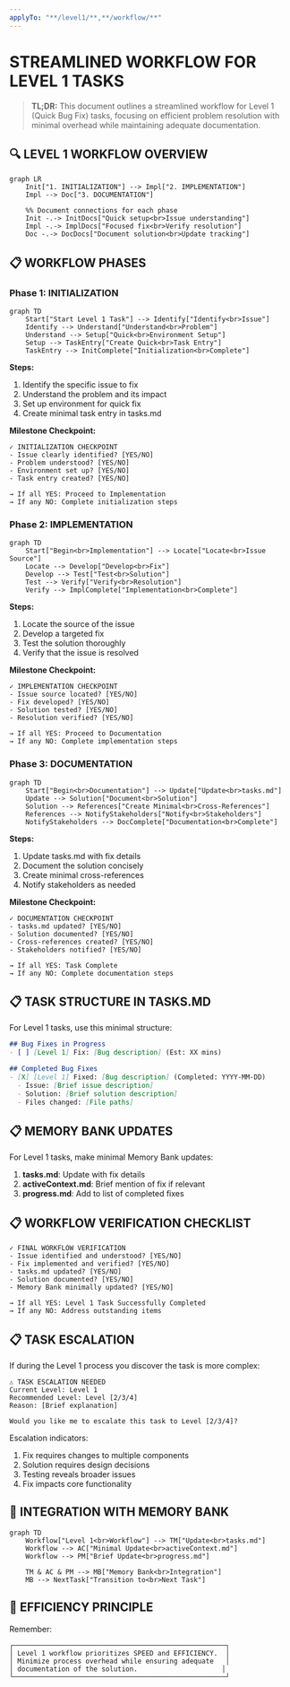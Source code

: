 ```yaml
---
applyTo: "**/level1/**,**/workflow/**"
---
```

# STREAMLINED WORKFLOW FOR LEVEL 1 TASKS

> **TL;DR:** This document outlines a streamlined workflow for Level 1 (Quick Bug Fix) tasks, focusing on efficient problem resolution with minimal overhead while maintaining adequate documentation.

## 🔍 LEVEL 1 WORKFLOW OVERVIEW

```mermaid
graph LR
    Init["1. INITIALIZATION"] --> Impl["2. IMPLEMENTATION"]
    Impl --> Doc["3. DOCUMENTATION"]
    
    %% Document connections for each phase
    Init -.-> InitDocs["Quick setup<br>Issue understanding"]
    Impl -.-> ImplDocs["Focused fix<br>Verify resolution"]
    Doc -.-> DocDocs["Document solution<br>Update tracking"]
```

## 📋 WORKFLOW PHASES

### Phase 1: INITIALIZATION

```mermaid
graph TD
    Start["Start Level 1 Task"] --> Identify["Identify<br>Issue"]
    Identify --> Understand["Understand<br>Problem"]
    Understand --> Setup["Quick<br>Environment Setup"]
    Setup --> TaskEntry["Create Quick<br>Task Entry"]
    TaskEntry --> InitComplete["Initialization<br>Complete"]
```

**Steps:**
1. Identify the specific issue to fix
2. Understand the problem and its impact
3. Set up environment for quick fix
4. Create minimal task entry in tasks.md

**Milestone Checkpoint:**
```
✓ INITIALIZATION CHECKPOINT
- Issue clearly identified? [YES/NO]
- Problem understood? [YES/NO]
- Environment set up? [YES/NO]
- Task entry created? [YES/NO]

→ If all YES: Proceed to Implementation
→ If any NO: Complete initialization steps
```

### Phase 2: IMPLEMENTATION

```mermaid
graph TD
    Start["Begin<br>Implementation"] --> Locate["Locate<br>Issue Source"]
    Locate --> Develop["Develop<br>Fix"]
    Develop --> Test["Test<br>Solution"]
    Test --> Verify["Verify<br>Resolution"]
    Verify --> ImplComplete["Implementation<br>Complete"]
```

**Steps:**
1. Locate the source of the issue
2. Develop a targeted fix
3. Test the solution thoroughly
4. Verify that the issue is resolved

**Milestone Checkpoint:**
```
✓ IMPLEMENTATION CHECKPOINT
- Issue source located? [YES/NO]
- Fix developed? [YES/NO]
- Solution tested? [YES/NO]
- Resolution verified? [YES/NO]

→ If all YES: Proceed to Documentation
→ If any NO: Complete implementation steps
```

### Phase 3: DOCUMENTATION

```mermaid
graph TD
    Start["Begin<br>Documentation"] --> Update["Update<br>tasks.md"]
    Update --> Solution["Document<br>Solution"]
    Solution --> References["Create Minimal<br>Cross-References"]
    References --> NotifyStakeholders["Notify<br>Stakeholders"]
    NotifyStakeholders --> DocComplete["Documentation<br>Complete"]
```

**Steps:**
1. Update tasks.md with fix details
2. Document the solution concisely
3. Create minimal cross-references
4. Notify stakeholders as needed

**Milestone Checkpoint:**
```
✓ DOCUMENTATION CHECKPOINT
- tasks.md updated? [YES/NO]
- Solution documented? [YES/NO]
- Cross-references created? [YES/NO]
- Stakeholders notified? [YES/NO]

→ If all YES: Task Complete
→ If any NO: Complete documentation steps
```

## 📋 TASK STRUCTURE IN TASKS.MD

For Level 1 tasks, use this minimal structure:

```markdown
## Bug Fixes in Progress
- [ ] [Level 1] Fix: [Bug description] (Est: XX mins)

## Completed Bug Fixes
- [X] [Level 1] Fixed: [Bug description] (Completed: YYYY-MM-DD)
  - Issue: [Brief issue description]
  - Solution: [Brief solution description]
  - Files changed: [File paths]
```

## 📋 MEMORY BANK UPDATES

For Level 1 tasks, make minimal Memory Bank updates:

1. **tasks.md**: Update with fix details
2. **activeContext.md**: Brief mention of fix if relevant
3. **progress.md**: Add to list of completed fixes

## 📋 WORKFLOW VERIFICATION CHECKLIST

```
✓ FINAL WORKFLOW VERIFICATION
- Issue identified and understood? [YES/NO]
- Fix implemented and verified? [YES/NO]
- tasks.md updated? [YES/NO]
- Solution documented? [YES/NO]
- Memory Bank minimally updated? [YES/NO]

→ If all YES: Level 1 Task Successfully Completed
→ If any NO: Address outstanding items
```

## 📋 TASK ESCALATION

If during the Level 1 process you discover the task is more complex:

```
⚠️ TASK ESCALATION NEEDED
Current Level: Level 1
Recommended Level: Level [2/3/4]
Reason: [Brief explanation]

Would you like me to escalate this task to Level [2/3/4]?
```

Escalation indicators:
1. Fix requires changes to multiple components
2. Solution requires design decisions
3. Testing reveals broader issues
4. Fix impacts core functionality

## 🔄 INTEGRATION WITH MEMORY BANK

```mermaid
graph TD
    Workflow["Level 1<br>Workflow"] --> TM["Update<br>tasks.md"]
    Workflow --> AC["Minimal Update<br>activeContext.md"]
    Workflow --> PM["Brief Update<br>progress.md"]
    
    TM & AC & PM --> MB["Memory Bank<br>Integration"]
    MB --> NextTask["Transition to<br>Next Task"]
```

## 🚨 EFFICIENCY PRINCIPLE

Remember:

```
┌─────────────────────────────────────────────────────┐
│ Level 1 workflow prioritizes SPEED and EFFICIENCY.  │
│ Minimize process overhead while ensuring adequate   │
│ documentation of the solution.                     │
└─────────────────────────────────────────────────────┘
``` 